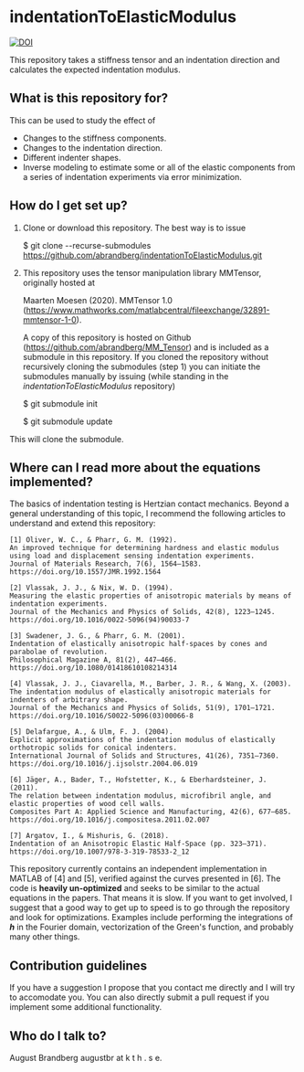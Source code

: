 # indentationToElasticModulus
[![DOI](https://zenodo.org/badge/284710880.svg)](https://zenodo.org/badge/latestdoi/284710880)

This repository takes a stiffness tensor and an indentation direction and calculates the expected indentation modulus. 


## What is this repository for?
This can be used to study the effect of

- Changes to the stiffness components.
- Changes to the indentation direction.
- Different indenter shapes.
- Inverse modeling to estimate some or all of the elastic components from a series of indentation experiments via error minimization.


## How do I get set up?
1. Clone or download this repository. The best way is to issue

     $ git clone --recurse-submodules https://github.com/abrandberg/indentationToElasticModulus.git
     
2. This repository uses the tensor manipulation library MMTensor, originally hosted at

     Maarten Moesen (2020). MMTensor 1.0 (https://www.mathworks.com/matlabcentral/fileexchange/32891-mmtensor-1-0).
     
   A copy of this repository is hosted on Github (https://github.com/abrandberg/MM_Tensor) and is included as a submodule in this repository. If you cloned the repository without recursively cloning the submodules (step 1) you can initiate the submodules manually by issuing (while standing in the *indentationToElasticModulus* repository)
   
   $ git submodule init
   
   $ git submodule update
   
 This will clone the submodule.



## Where can I read more about the equations implemented?
The basics of indentation testing is Hertzian contact mechanics. Beyond a general understanding of this topic, I recommend the following articles to understand and extend this repository:

    [1] Oliver, W. C., & Pharr, G. M. (1992). 
    An improved technique for determining hardness and elastic modulus using load and displacement sensing indentation experiments. 
    Journal of Materials Research, 7(6), 1564–1583. https://doi.org/10.1557/JMR.1992.1564

    [2] Vlassak, J. J., & Nix, W. D. (1994).
    Measuring the elastic properties of anisotropic materials by means of indentation experiments.
    Journal of the Mechanics and Physics of Solids, 42(8), 1223–1245. https://doi.org/10.1016/0022-5096(94)90033-7
    
    [3] Swadener, J. G., & Pharr, G. M. (2001). 
    Indentation of elastically anisotropic half-spaces by cones and parabolae of revolution. 
    Philosophical Magazine A, 81(2), 447–466. https://doi.org/10.1080/01418610108214314

    [4] Vlassak, J. J., Ciavarella, M., Barber, J. R., & Wang, X. (2003). 
    The indentation modulus of elastically anisotropic materials for indenters of arbitrary shape. 
    Journal of the Mechanics and Physics of Solids, 51(9), 1701–1721. https://doi.org/10.1016/S0022-5096(03)00066-8

    [5] Delafargue, A., & Ulm, F. J. (2004). 
    Explicit approximations of the indentation modulus of elastically orthotropic solids for conical indenters. 
    International Journal of Solids and Structures, 41(26), 7351–7360. https://doi.org/10.1016/j.ijsolstr.2004.06.019
    
    [6] Jäger, A., Bader, T., Hofstetter, K., & Eberhardsteiner, J. (2011). 
    The relation between indentation modulus, microfibril angle, and elastic properties of wood cell walls. 
    Composites Part A: Applied Science and Manufacturing, 42(6), 677–685. https://doi.org/10.1016/j.compositesa.2011.02.007

    [7] Argatov, I., & Mishuris, G. (2018). 
    Indentation of an Anisotropic Elastic Half-Space (pp. 323–371). https://doi.org/10.1007/978-3-319-78533-2_12

This repository currently contains an independent implementation in MATLAB of [4] and [5], verified against the curves presented in [6]. The code is **heavily un-optimized** and seeks to be similar to the actual equations in the papers. That means it is slow. If you want to get involved, I suggest that a good way to get up to speed is to go through the repository and look for optimizations. Examples include performing the integrations of ***h*** in the Fourier domain, vectorization of the Green's function, and probably many other things.


## Contribution guidelines
If you have a suggestion I propose that you contact me directly and I will try to accomodate you. You can also directly submit a pull request if you implement some additional functionality.


## Who do I talk to?

August Brandberg augustbr at k t h . s e.
